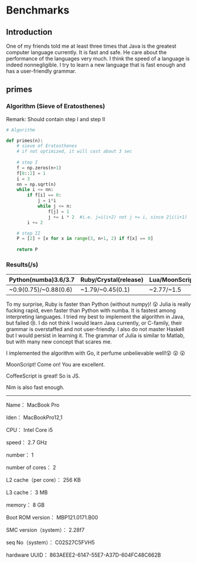 # Benchmarks

## Introduction

One of my friends told me at least three times that Java is the greatest computer language currently. It is fast and safe. He care about the performance of the languages very much. I think the speed of a language is indeed nonnegligible. I try to learn a new language that is fast enough and has a user-friendly grammar.

## primes

### Algorithm (Sieve of Eratosthenes)

Remark: Should contain step I and step II

```python
# Algorithm

def primes(n):
    # sieve of Eratosthenes
    # if not optimized, it will cost about 3 sec
    
    # step I
    f = np.zeros(n+1)
    f[0::2] = 1
    i = 3
    nn = np.sqrt(n)
    while i <= nn:
        if f[i] == 0:
            j = i*i
            while j <= n:
                f[j] = 1
                j += i * 2  #i.e. j=i(i+2) not j += i, since 2|i(i+1)
        i += 2

    # step II
    P = [2] + [x for x in range(3, n+1, 2) if f[x] == 0]
 
    return P
```



### Results(/s)

| Python(numba)3.6/3.7  | Ruby/Crystal(release) | Lua/MoonScript | Julia | Java(compiled) | Haskell | Go(compiled) | JS/CoffeeScript |Nim |
| --------------------- | --------------------- | -------------- | ----- | -------------- | ------- | ------------ | --------------- | ---|
| ~0.9(0.75)/~0.88(0.6) | ~1.79/~0.45(0.1)      | ~2.77/~1.5     | ~0.25 | ~0.17(0.15)    | ?       | ~180µs(195)  | ~.35/~0.4       | ~0.037 |



To my surprise, Ruby is faster than Python (without numpy)! :astonished: Julia is really fucking rapid, even faster than Python with numba. It is fastest among interpreting languages. I tried my best to implement the algorithm in Java, but failed :cry:. I do not think I would learn Java currently, or C-family, their grammar is overstaffed and not user-friendly. I also do not master Haskell but I would persist in learning it. The grammar of Julia is similar to Matlab, but with many new concept that scares me.



I implemented the algorithm with Go, it perfume unbelievable well!😲 😲 😲 



MoonScript! Come on! You are excellent.



CoffeeScript is great! So is JS.

Nim is also fast enough.

---

  Name：	MacBook Pro

  Iden：	MacBookPro12,1

  CPU：	Intel Core i5

  speed：	2.7 GHz

  number：	1

  number of cores：	2

  L2 cache（per core）：	256 KB

  L3 cache：	3 MB

  memory：	8 GB

  Boot ROM version：	MBP121.0171.B00

  SMC version（system）：	2.28f7

  seq No（system）：	C02S27C5FVH5

  hardware UUID：	863AEEE2-6147-55E7-A37D-604FC48C662B